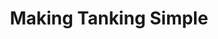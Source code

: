 ---
category: news

title: Making Tanking Simple
description: >
  A brand new guide made by Arch Angel himself to help you get started as a tank. Do you already know how to tank? Then there still might be some sweet tips to even help you get the most out of your abilities!

link: 
  link: /builds/simpletanking/
  text: Check it out

cover:
  url: MephalasCovenSimpleTanking.jpg
  alt: Mephala's Coven Simple Tanking
  title: Mephala's Coven Simple Tanking
---